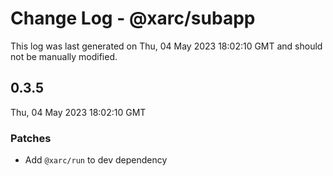 # Change Log - @xarc/subapp

This log was last generated on Thu, 04 May 2023 18:02:10 GMT and should not be manually modified.

## 0.3.5
Thu, 04 May 2023 18:02:10 GMT

### Patches

- Add `@xarc/run` to dev dependency

